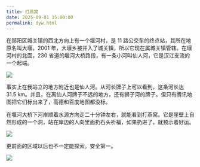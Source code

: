 ```yaml
---
title: 打燕窝
date: 2025-09-01 15:00:00
permalink: dyw.html
---
```


在郧阳区城关镇的西北方向上有一个堰河村，是 11 路公交车的终点站，其所在地原名叫大堰。2001 年，大堰乡被并入了城关镇，所以它现在属城关镇管辖。在堰河村的北面，230 省道的堰河大桥路段，有一条小河叫仙人河，它是汉江支流的一个起端。

<img src="/blog/images/打燕窝地理位置.webp">

事实上在我站立的地方附近也是仙人河。从河长牌子上可以看到，这条河长达 31.5 km。并且，在离仙人河牌子不远的地方，还有狮子河的牌子。但只有腾讯地图把它们标出来了，高德和百度地图都没标。

在堰河大桥下河岸顺着水源方向走二十分钟左右，就能看到打燕窝。它是崖壁上自然形成的一个洞，站在岸边的人向里面扔石头祈福，如果扔进了，就预示着好运。

<img src="/blog/images/打燕窝.webp">

更前面的区域以后也不一定能探索。安全第一。

<img src="/blog/images/仙人河上游管控.webp">
